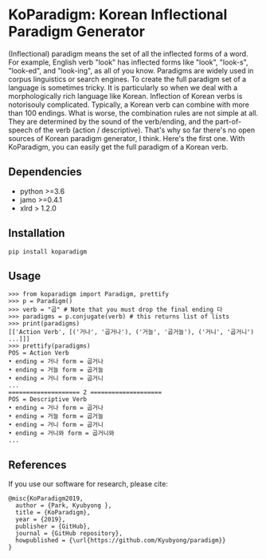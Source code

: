 # KoParadigm: Korean Inflectional Paradigm Generator

(Inflectional) paradigm means the set of all the inflected forms of a word. For example, English verb "look" has inflected forms like "look", "look-s", "look-ed", and "look-ing", as all of you know.
 Paradigms are widely used in corpus linguistics or search engines.
To create the full paradigm set of a language is sometimes tricky. It is particularly so when we deal with a morphologically rich language like Korean.
Inflection of Korean verbs is notorisouly complicated. Typically, a Korean verb can combine with more than 100 endings. What is worse, the combination rules are not simple at all.
 They are determined by the sound of the verb/ending, and the part-of-speech of the verb (action / descriptive). That's why so far there's no open sources of Korean paradigm generator, I think.
 Here's the first one. With KoParadigm, you can easily get the full paradigm of a Korean verb. 
 
## Dependencies
* python >=3.6
* jamo >=0.4.1
* xlrd > 1.2.0

## Installation
```
pip install koparadigm
```

## Usage
```
>>> from koparadigm import Paradigm, prettify
>>> p = Paradigm()
>>> verb = "곱" # Note that you must drop the final ending 다
>>> paradigms = p.conjugate(verb) # this returns list of lists
>>> print(paradigms)
[['Action Verb', [('거나', '곱거나'), ('거늘', '곱거늘'), ('거니', '곱거니') ...]]]
>>> prettify(paradigms)
POS = Action Verb
• ending = 거나 form = 곱거나
• ending = 거늘 form = 곱거늘
• ending = 거니 form = 곱거니
...
==================== 2 ====================
POS = Descriptive Verb
• ending = 거나 form = 곱거나
• ending = 거늘 form = 곱거늘
• ending = 거니 form = 곱거니
• ending = 거니와 form = 곱거니와
...

```
## References
If you use our software for research, please cite:

```
@misc{KoParadigm2019,
  author = {Park, Kyubyong },
  title = {KoParadigm},
  year = {2019},
  publisher = {GitHub},
  journal = {GitHub repository},
  howpublished = {\url{https://github.com/Kyubyong/paradigm}}
}
```